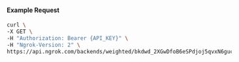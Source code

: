 <!-- Code generated for API Clients. DO NOT EDIT. -->

#### Example Request

```bash
curl \
-X GET \
-H "Authorization: Bearer {API_KEY}" \
-H "Ngrok-Version: 2" \
https://api.ngrok.com/backends/weighted/bkdwd_2XGwDfoB6eSPdjoj5qvxN6gucfL
```
